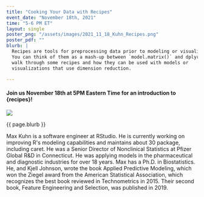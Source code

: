 ```yaml
---
title: "Cooking Your Data with Recipes"
event_date: "November 18th, 2021"
time: "5-6 PM ET"
layout: single
poster_png: "/assets/images/2021_11_18_Kuhn_Recipes.png"
poster_pdf: ""
blurb: |
  Recipes are tools for preprocessing data prior to modeling or visualization.
  You can think of them as a mash-up between `model.matrix()` and dplyr. We'll
  walk through some recipes and how they can be used with models or
  visualizations that use dimension reduction.

---
```


#### Join us November 18th at 5PM Eastern Time for an introduction to {recipes}!

<a href="{{ page.poster_png }}" alt="">
<img src="{{ page.poster_png }}">
</a>

<p>{{ page.blurb }}</p>

Max Kuhn is a software engineer at RStudio. He is currently working on
improving R's modeling capabilities and maintains about 30 package, including
caret. He was a Senior Director of Nonclinical Statistics at Pfizer Global R&D
in Connecticut. He was applying models in the pharmaceutical and diagnostic
industries for over 18 years. Max has a Ph.D. in Biostatistics. He, and Kjell
Johnson, wrote the book Applied Predictive Modeling, which won the Ziegel award
from the American Statistical Association, which recognizes the best book
reviewed in Technometrics in 2015. Their second book, Feature Engineering and
Selection, was published in 2019.



